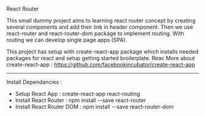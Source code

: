 React Router

This small dummy project aims to learning react router concept by creating several components and add their link in header component. Then we use react-router and react-router-dom package to implement routing. With routing we can develop single page apps (SPA).

This project has setup with create-react-app package which installs needed packages for react and setup getting started broilerplate. 
Reac More about create-react-app : https://github.com/facebookincubator/create-react-app
<hr/>

Install Dependancies : 
- Setup React App : create-react-app react-routing
- Install React Router : npm install --save react-router
- Install React Router DOM : npm install --save react-router-dom
